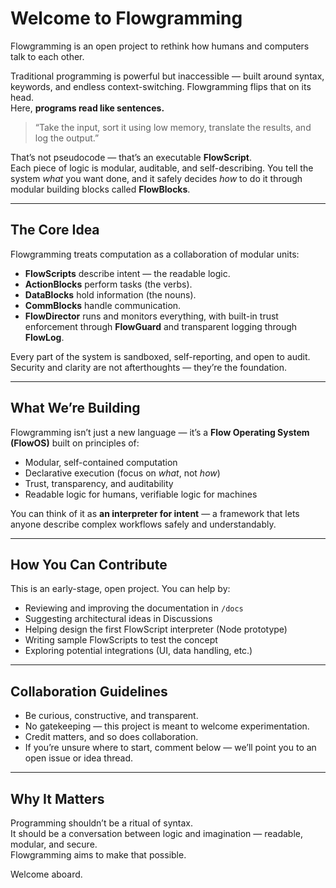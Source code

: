 # Welcome to Flowgramming

Flowgramming is an open project to rethink how humans and computers talk to each other.

Traditional programming is powerful but inaccessible — built around syntax, keywords, and endless context-switching. Flowgramming flips that on its head.  
Here, **programs read like sentences.**

> “Take the input, sort it using low memory, translate the results, and log the output.”

That’s not pseudocode — that’s an executable **FlowScript**.  
Each piece of logic is modular, auditable, and self-describing. You tell the system *what* you want done, and it safely decides *how* to do it through modular building blocks called **FlowBlocks**.

---

## The Core Idea

Flowgramming treats computation as a collaboration of modular units:

- **FlowScripts** describe intent — the readable logic.  
- **ActionBlocks** perform tasks (the verbs).  
- **DataBlocks** hold information (the nouns).  
- **CommBlocks** handle communication.  
- **FlowDirector** runs and monitors everything, with built-in trust enforcement through **FlowGuard** and transparent logging through **FlowLog**.

Every part of the system is sandboxed, self-reporting, and open to audit.  
Security and clarity are not afterthoughts — they’re the foundation.

---

## What We’re Building

Flowgramming isn’t just a new language — it’s a **Flow Operating System (FlowOS)** built on principles of:
- Modular, self-contained computation  
- Declarative execution (focus on *what*, not *how*)  
- Trust, transparency, and auditability  
- Readable logic for humans, verifiable logic for machines  

You can think of it as **an interpreter for intent** — a framework that lets anyone describe complex workflows safely and understandably.

---

## How You Can Contribute

This is an early-stage, open project. You can help by:
- Reviewing and improving the documentation in `/docs`  
- Suggesting architectural ideas in Discussions  
- Helping design the first FlowScript interpreter (Node prototype)  
- Writing sample FlowScripts to test the concept  
- Exploring potential integrations (UI, data handling, etc.)  

---

## Collaboration Guidelines

- Be curious, constructive, and transparent.  
- No gatekeeping — this project is meant to welcome experimentation.  
- Credit matters, and so does collaboration.  
- If you’re unsure where to start, comment below — we’ll point you to an open issue or idea thread.  

---

## Why It Matters

Programming shouldn’t be a ritual of syntax.  
It should be a conversation between logic and imagination — readable, modular, and secure.  
Flowgramming aims to make that possible.

Welcome aboard.
